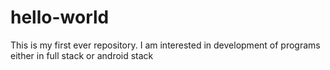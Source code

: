 # hello-world
This is my first ever repository.
I am interested in development of programs either in full stack or android stack
